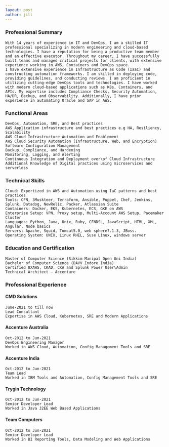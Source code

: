 ```yaml
---
layout: post
author: jill
---
```

### Professional Summary
    With 14 years of experience in IT and DevOps, I am a skilled IT professional specializing in modern engineering and cloud-based technologies. I have a reputation for being a productive team member and an effective executor. Throughout my career, I have successfully built teams and managed critical projects for clients, with extensive experience working in AWS, Containers and DevOps space.
    I have extensive experience in Infrastructure as Code (IaaC) and constructing automation frameworks. I am skilled in deploying code, providing guidelines, and conducting reviews. I am proficient in utilizing cutting-edge DevOps tools and technologies. I have worked with modern cloud-based applications such as K8s, Containers, and APIs. My expertise includes Compliance Checks, Security Automation, HA/DR, Backup, and Observability. Additionally, I have prior experience in automating Oracle and SAP in AWS.


### Functional Areas
    DevOps, Automation, SRE, and Best practices
    AWS Application infrastructure and best practices e.g HA, Resiliency, Scalability
    AWS Cloud Infrastructure Automation and Enablement
    AWS Cloud Security Automation (Infrastructure, Web, and Encryption)
    Software Configuration Management
    Backup, Compliance, and Hardening
    Monitoring, Logging, and Alerting
    Continuous Integration and Deployment over\of Cloud Infrastructure
    Additional Knowledge of Digital practices using microservices and serverless

### Technical Skills
    Cloud: Expertized in AWS and Automation using IaC patterns and best practices
    Tools: CFN, 3Muskteer, Terraform, Ansible, Puppet, Chef, Jenkins, Splunk, Datadog, NewRelic, Packer, Atlassian Suite
    Containers: Docker, EKS, Kubernetes, ECS, GKE on AWS
    Enterprise Setup: VPN, Proxy setup, Multi-Account AWS Setup, Pacemaker Cluster
    Languages: Python, Java, Unix, Ruby, CFNDSL, JavaScript, HTML, XML, Angular, Node basics
    Servers: Apache, Squid, Tomcat5.0, web sphere7.1.3, JBoss.
    Operating System: UNIX, Linux RHEL, Suse Linux, windows server

### Education and Certification
    Master of Computer Science (Sikkim Manipal Open Uni India)
    Bachelor of Computer Science (DAVV Indore India)
    Certified 8XAWS, CKAD, CKA and Splunk Power User\Admin
    Technical Architect – Accenture

### Professional Experience
#### CMD Solutions
    June-2021 to till now
    Lead Consultant
    Expertise in AWS Cloud, Kubernetes, SRE and Modern Applications
#### Accenture Australia
    Oct-2012 to Jun-2021
    DevOps Engineering Manager
    Worked in AWS Cloud, Automation, Config Management Tools and SRE

#### Accenture India
    Oct-2012 to Jun-2021
    Team Lead
    Worked in IBM Tools and Automation, Config Management Tools and SRE

#### Trygin Technology
    Oct-2012 to Jun-2021
    Senior Developer Lead
    Worked in Java J2EE Web Based Applications

#### Team Computers
    Oct-2012 to Jun-2021
    Senior Developer Lead
    Worked in BI Reporting Tools, Data Modeling and Web Applications

